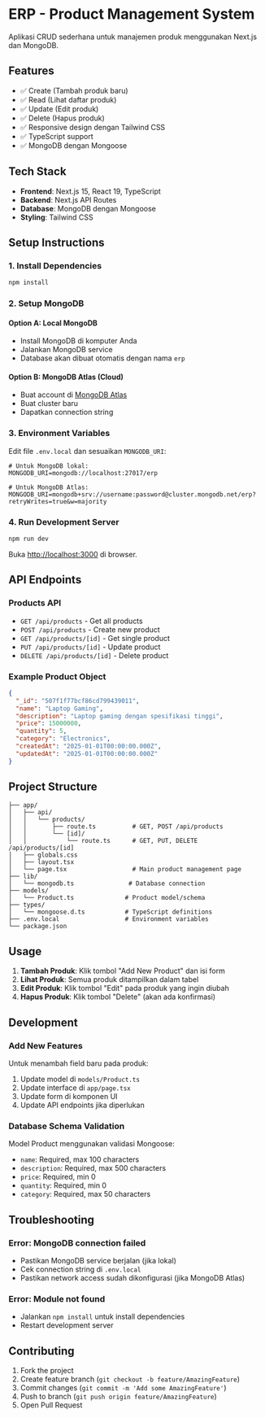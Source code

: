 # ERP - Product Management System

Aplikasi CRUD sederhana untuk manajemen produk menggunakan Next.js dan MongoDB.

## Features

- ✅ Create (Tambah produk baru)
- ✅ Read (Lihat daftar produk)
- ✅ Update (Edit produk)
- ✅ Delete (Hapus produk)
- ✅ Responsive design dengan Tailwind CSS
- ✅ TypeScript support
- ✅ MongoDB dengan Mongoose

## Tech Stack

- **Frontend**: Next.js 15, React 19, TypeScript
- **Backend**: Next.js API Routes
- **Database**: MongoDB dengan Mongoose
- **Styling**: Tailwind CSS

## Setup Instructions

### 1. Install Dependencies

```bash
npm install
```

### 2. Setup MongoDB

#### Option A: Local MongoDB

- Install MongoDB di komputer Anda
- Jalankan MongoDB service
- Database akan dibuat otomatis dengan nama `erp`

#### Option B: MongoDB Atlas (Cloud)

- Buat account di [MongoDB Atlas](https://www.mongodb.com/atlas)
- Buat cluster baru
- Dapatkan connection string

### 3. Environment Variables

Edit file `.env.local` dan sesuaikan `MONGODB_URI`:

```env
# Untuk MongoDB lokal:
MONGODB_URI=mongodb://localhost:27017/erp

# Untuk MongoDB Atlas:
MONGODB_URI=mongodb+srv://username:password@cluster.mongodb.net/erp?retryWrites=true&w=majority
```

### 4. Run Development Server

```bash
npm run dev
```

Buka [http://localhost:3000](http://localhost:3000) di browser.

## API Endpoints

### Products API

- `GET /api/products` - Get all products
- `POST /api/products` - Create new product
- `GET /api/products/[id]` - Get single product
- `PUT /api/products/[id]` - Update product
- `DELETE /api/products/[id]` - Delete product

### Example Product Object

```json
{
  "_id": "507f1f77bcf86cd799439011",
  "name": "Laptop Gaming",
  "description": "Laptop gaming dengan spesifikasi tinggi",
  "price": 15000000,
  "quantity": 5,
  "category": "Electronics",
  "createdAt": "2025-01-01T00:00:00.000Z",
  "updatedAt": "2025-01-01T00:00:00.000Z"
}
```

## Project Structure

```
├── app/
│   ├── api/
│   │   └── products/
│   │       ├── route.ts          # GET, POST /api/products
│   │       └── [id]/
│   │           └── route.ts      # GET, PUT, DELETE /api/products/[id]
│   ├── globals.css
│   ├── layout.tsx
│   └── page.tsx                  # Main product management page
├── lib/
│   └── mongodb.ts               # Database connection
├── models/
│   └── Product.ts              # Product model/schema
├── types/
│   └── mongoose.d.ts           # TypeScript definitions
├── .env.local                  # Environment variables
└── package.json
```

## Usage

1. **Tambah Produk**: Klik tombol "Add New Product" dan isi form
2. **Lihat Produk**: Semua produk ditampilkan dalam tabel
3. **Edit Produk**: Klik tombol "Edit" pada produk yang ingin diubah
4. **Hapus Produk**: Klik tombol "Delete" (akan ada konfirmasi)

## Development

### Add New Features

Untuk menambah field baru pada produk:

1. Update model di `models/Product.ts`
2. Update interface di `app/page.tsx`
3. Update form di komponen UI
4. Update API endpoints jika diperlukan

### Database Schema Validation

Model Product menggunakan validasi Mongoose:

- `name`: Required, max 100 characters
- `description`: Required, max 500 characters
- `price`: Required, min 0
- `quantity`: Required, min 0
- `category`: Required, max 50 characters

## Troubleshooting

### Error: MongoDB connection failed

- Pastikan MongoDB service berjalan (jika lokal)
- Cek connection string di `.env.local`
- Pastikan network access sudah dikonfigurasi (jika MongoDB Atlas)

### Error: Module not found

- Jalankan `npm install` untuk install dependencies
- Restart development server

## Contributing

1. Fork the project
2. Create feature branch (`git checkout -b feature/AmazingFeature`)
3. Commit changes (`git commit -m 'Add some AmazingFeature'`)
4. Push to branch (`git push origin feature/AmazingFeature`)
5. Open Pull Request
